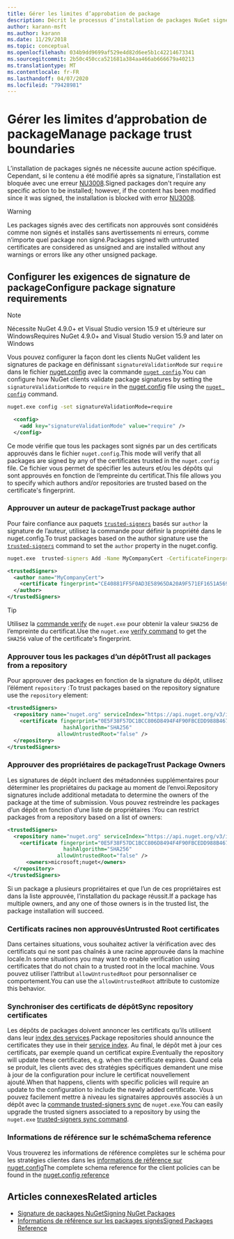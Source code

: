 ```yaml
---
title: Gérer les limites d’approbation de package
description: Décrit le processus d’installation de packages NuGet signés et de configuration des paramètres d’approbation des signatures de package.
author: karann-msft
ms.author: karann
ms.date: 11/29/2018
ms.topic: conceptual
ms.openlocfilehash: 034b9dd9699af529e4d82d6ee5b1c42214673341
ms.sourcegitcommit: 2b50c450cca521681a384aa466ab666679a40213
ms.translationtype: MT
ms.contentlocale: fr-FR
ms.lasthandoff: 04/07/2020
ms.locfileid: "79428981"
---
```

# <a name="manage-package-trust-boundaries"></a><span data-ttu-id="e7b28-103">Gérer les limites d’approbation de package</span><span class="sxs-lookup"><span data-stu-id="e7b28-103">Manage package trust boundaries</span></span>

<span data-ttu-id="e7b28-104">L’installation de packages signés ne nécessite aucune action spécifique. Cependant, si le contenu a été modifié après sa signature, l’installation est bloquée avec une erreur [NU3008](../reference/errors-and-warnings/NU3008.md).</span><span class="sxs-lookup"><span data-stu-id="e7b28-104">Signed packages don't require any specific action to be installed; however, if the content has been modified since it was signed, the installation is blocked with error [NU3008](../reference/errors-and-warnings/NU3008.md).</span></span>

> [!Warning]
> <span data-ttu-id="e7b28-105">Les packages signés avec des certificats non approuvés sont considérés comme non signés et installés sans avertissements ni erreurs, comme n’importe quel package non signé.</span><span class="sxs-lookup"><span data-stu-id="e7b28-105">Packages signed with untrusted certificates are considered as unsigned and are installed without any warnings or errors like any other unsigned package.</span></span>

## <a name="configure-package-signature-requirements"></a><span data-ttu-id="e7b28-106">Configurer les exigences de signature de package</span><span class="sxs-lookup"><span data-stu-id="e7b28-106">Configure package signature requirements</span></span>

> [!Note]
> <span data-ttu-id="e7b28-107">Nécessite NuGet 4.9.0+ et Visual Studio version 15.9 et ultérieure sur Windows</span><span class="sxs-lookup"><span data-stu-id="e7b28-107">Requires NuGet 4.9.0+ and Visual Studio version 15.9 and later on Windows</span></span>

<span data-ttu-id="e7b28-108">Vous pouvez configurer la façon dont les clients NuGet valident les signatures de package en définissant `signatureValidationMode` sur `require` dans le fichier [nuget.config](../reference/nuget-config-file.md) avec la commande [`nuget config`](../reference/cli-reference/cli-ref-config.md).</span><span class="sxs-lookup"><span data-stu-id="e7b28-108">You can configure how NuGet clients validate package signatures by setting the `signatureValidationMode` to `require` in the [nuget.config](../reference/nuget-config-file.md) file using the [`nuget config`](../reference/cli-reference/cli-ref-config.md) command.</span></span>

```cmd
nuget.exe config -set signatureValidationMode=require
```

```xml
  <config>
    <add key="signatureValidationMode" value="require" />
  </config>
```

<span data-ttu-id="e7b28-109">Ce mode vérifie que tous les packages sont signés par un des certificats approuvés dans le fichier `nuget.config`.</span><span class="sxs-lookup"><span data-stu-id="e7b28-109">This mode will verify that all packages are signed by any of the certificates trusted in the `nuget.config` file.</span></span> <span data-ttu-id="e7b28-110">Ce fichier vous permet de spécifier les auteurs et/ou les dépôts qui sont approuvés en fonction de l’empreinte du certificat.</span><span class="sxs-lookup"><span data-stu-id="e7b28-110">This file allows you to specify which authors and/or repositories are trusted based on the certificate's fingerprint.</span></span>

### <a name="trust-package-author"></a><span data-ttu-id="e7b28-111">Approuver un auteur de package</span><span class="sxs-lookup"><span data-stu-id="e7b28-111">Trust package author</span></span>

<span data-ttu-id="e7b28-112">Pour faire confiance aux paquets [`trusted-signers`](../reference/cli-reference/cli-ref-trusted-signers.md) basés sur `author` la signature de l’auteur, utilisez la commande pour définir la propriété dans le nuget.config.</span><span class="sxs-lookup"><span data-stu-id="e7b28-112">To trust packages based on the author signature use the [`trusted-signers`](../reference/cli-reference/cli-ref-trusted-signers.md) command to set the `author` property in the nuget.config.</span></span>

```cmd
nuget.exe  trusted-signers Add -Name MyCompanyCert -CertificateFingerprint CE40881FF5F0AD3E58965DA20A9F571EF1651A56933748E1BF1C99E537C4E039 -FingerprintAlgorithm SHA256
```

```xml
<trustedSigners>
  <author name="MyCompanyCert">
    <certificate fingerprint="CE40881FF5F0AD3E58965DA20A9F571EF1651A56933748E1BF1C99E537C4E039" hashAlgorithm="SHA256" allowUntrustedRoot="false" />
  </author>
</trustedSigners>
```

>[!TIP]
><span data-ttu-id="e7b28-113">Utilisez la  [commande verify](../reference/cli-reference/cli-ref-verify.md) de `nuget.exe` pour obtenir la valeur `SHA256` de l’empreinte du certificat.</span><span class="sxs-lookup"><span data-stu-id="e7b28-113">Use the `nuget.exe` [verify command](../reference/cli-reference/cli-ref-verify.md) to get the `SHA256` value of the certificate's fingerprint.</span></span>


### <a name="trust-all-packages-from-a-repository"></a><span data-ttu-id="e7b28-114">Approuver tous les packages d’un dépôt</span><span class="sxs-lookup"><span data-stu-id="e7b28-114">Trust all packages from a repository</span></span>

<span data-ttu-id="e7b28-115">Pour approuver des packages en fonction de la signature du dépôt, utilisez l’élément `repository` :</span><span class="sxs-lookup"><span data-stu-id="e7b28-115">To trust packages based on the repository signature use the `repository` element:</span></span>

```xml
<trustedSigners>  
  <repository name="nuget.org" serviceIndex="https://api.nuget.org/v3/index.json">
    <certificate fingerprint="0E5F38F57DC1BCC806D8494F4F90FBCEDD988B4676070...." 
                  hashAlgorithm="SHA256" 
                allowUntrustedRoot="false" />
  </repository>
</trustedSigners>
```

### <a name="trust-package-owners"></a><span data-ttu-id="e7b28-116">Approuver des propriétaires de package</span><span class="sxs-lookup"><span data-stu-id="e7b28-116">Trust Package Owners</span></span>

<span data-ttu-id="e7b28-117">Les signatures de dépôt incluent des métadonnées supplémentaires pour déterminer les propriétaires du package au moment de l’envoi.</span><span class="sxs-lookup"><span data-stu-id="e7b28-117">Repository signatures include additional metadata to determine the owners of the package at the time of submission.</span></span> <span data-ttu-id="e7b28-118">Vous pouvez restreindre les packages d’un dépôt en fonction d’une liste de propriétaires :</span><span class="sxs-lookup"><span data-stu-id="e7b28-118">You can restrict packages from a repository based on a list of owners:</span></span>

```xml
<trustedSigners>  
  <repository name="nuget.org" serviceIndex="https://api.nuget.org/v3/index.json">
    <certificate fingerprint="0E5F38F57DC1BCC806D8494F4F90FBCEDD988B4676070...." 
                  hashAlgorithm="SHA256" 
                allowUntrustedRoot="false" />
      <owners>microsoft;nuget</owners>
  </repository>
</trustedSigners>
```

<span data-ttu-id="e7b28-119">Si un package a plusieurs propriétaires et que l’un de ces propriétaires est dans la liste approuvée, l’installation du package réussit.</span><span class="sxs-lookup"><span data-stu-id="e7b28-119">If a package has multiple owners, and any one of those owners is in the trusted list, the package installation will succeed.</span></span>

### <a name="untrusted-root-certificates"></a><span data-ttu-id="e7b28-120">Certificats racines non approuvés</span><span class="sxs-lookup"><span data-stu-id="e7b28-120">Untrusted Root certificates</span></span>

<span data-ttu-id="e7b28-121">Dans certaines situations, vous souhaitez activer la vérification avec des certificats qui ne sont pas chaînés à une racine approuvée dans la machine locale.</span><span class="sxs-lookup"><span data-stu-id="e7b28-121">In some situations you may want to enable verification using certificates that do not chain to a trusted root in the local machine.</span></span> <span data-ttu-id="e7b28-122">Vous pouvez utiliser l’attribut `allowUntrustedRoot` pour personnaliser ce comportement.</span><span class="sxs-lookup"><span data-stu-id="e7b28-122">You can use the `allowUntrustedRoot` attribute to customize this behavior.</span></span>

### <a name="sync-repository-certificates"></a><span data-ttu-id="e7b28-123">Synchroniser des certificats de dépôt</span><span class="sxs-lookup"><span data-stu-id="e7b28-123">Sync repository certificates</span></span>

<span data-ttu-id="e7b28-124">Les dépôts de packages doivent annoncer les certificats qu’ils utilisent dans leur [index des services](../api/service-index.md).</span><span class="sxs-lookup"><span data-stu-id="e7b28-124">Package repositories should announce the certificates they use in their [service index](../api/service-index.md).</span></span> <span data-ttu-id="e7b28-125">Au final, le dépôt met à jour ces certificats, par exemple quand un certificat expire.</span><span class="sxs-lookup"><span data-stu-id="e7b28-125">Eventually the repository will update these certificates, e.g. when the certificate expires.</span></span> <span data-ttu-id="e7b28-126">Quand cela se produit, les clients avec des stratégies spécifiques demandent une mise à jour de la configuration pour inclure le certificat nouvellement ajouté.</span><span class="sxs-lookup"><span data-stu-id="e7b28-126">When that happens, clients with specific policies will require an update to the configuration to include the newly added certificate.</span></span> <span data-ttu-id="e7b28-127">Vous pouvez facilement mettre à niveau les signataires approuvés associés à un dépôt avec la  [commande trusted-signers sync](../reference/cli-reference/cli-ref-trusted-signers.md#nuget-trusted-signers-sync--name-name) de `nuget.exe`.</span><span class="sxs-lookup"><span data-stu-id="e7b28-127">You can easily upgrade the trusted signers associated to a repository by using the `nuget.exe` [trusted-signers sync command](../reference/cli-reference/cli-ref-trusted-signers.md#nuget-trusted-signers-sync--name-name).</span></span>

### <a name="schema-reference"></a><span data-ttu-id="e7b28-128">Informations de référence sur le schéma</span><span class="sxs-lookup"><span data-stu-id="e7b28-128">Schema reference</span></span>

<span data-ttu-id="e7b28-129">Vous trouverez les informations de référence complètes sur le schéma pour les stratégies clientes dans les [informations de référence sur nuget.config](../reference/nuget-config-file.md#trustedsigners-section)</span><span class="sxs-lookup"><span data-stu-id="e7b28-129">The complete schema reference for the client policies can be found in the [nuget.config reference](../reference/nuget-config-file.md#trustedsigners-section)</span></span>

## <a name="related-articles"></a><span data-ttu-id="e7b28-130">Articles connexes</span><span class="sxs-lookup"><span data-stu-id="e7b28-130">Related articles</span></span>

- [<span data-ttu-id="e7b28-131">Signature de packages NuGet</span><span class="sxs-lookup"><span data-stu-id="e7b28-131">Signing NuGet Packages</span></span>](../create-packages/Sign-a-Package.md)
- [<span data-ttu-id="e7b28-132">Informations de référence sur les packages signés</span><span class="sxs-lookup"><span data-stu-id="e7b28-132">Signed Packages Reference</span></span>](../reference/Signed-Packages-Reference.md)
